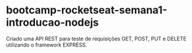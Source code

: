 # bootcamp-rocketseat-semana1-introducao-nodejs
Criado uma API REST para teste de requisições GET, POST, PUT e DELETE utilizando o framework EXPRESS.
